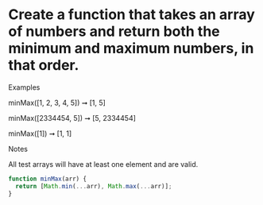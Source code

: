 # Create a function that takes an array of numbers and return both the minimum and maximum numbers, in that order.

Examples

minMax([1, 2, 3, 4, 5]) ➞ [1, 5]

minMax([2334454, 5]) ➞ [5, 2334454]

minMax([1]) ➞ [1, 1]

Notes

All test arrays will have at least one element and are valid.

```javascript
function minMax(arr) {
  return [Math.min(...arr), Math.max(...arr)];
}
```
